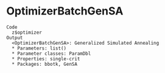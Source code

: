 # OptimizerBatchGenSA

    Code
      z$optimizer
    Output
      <OptimizerBatchGenSA>: Generalized Simulated Annealing
      * Parameters: list()
      * Parameter classes: ParamDbl
      * Properties: single-crit
      * Packages: bbotk, GenSA

